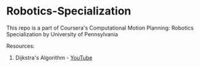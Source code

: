 # Robotics-Specialization

This repo is a part of Coursera's Computational Motion Planning: Robotics Specialization by University of Pennsylvania 

Resources: 
1. Dijkstra's Algorithm - [YouTube](https://www.youtube.com/watch?v=XB4MIexjvY0&ab_channel=AbdulBari)